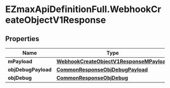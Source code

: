 # EZmaxApiDefinitionFull.WebhookCreateObjectV1Response

## Properties

Name | Type | Description | Notes
------------ | ------------- | ------------- | -------------
**mPayload** | [**WebhookCreateObjectV1ResponseMPayload**](WebhookCreateObjectV1ResponseMPayload.md) |  | 
**objDebugPayload** | [**CommonResponseObjDebugPayload**](CommonResponseObjDebugPayload.md) |  | [optional] 
**objDebug** | [**CommonResponseObjDebug**](CommonResponseObjDebug.md) |  | [optional] 



